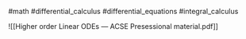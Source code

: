 #math #differential_calculus #differential_equations #integral_calculus 

![[Higher order Linear ODEs — ACSE Presessional material.pdf]]